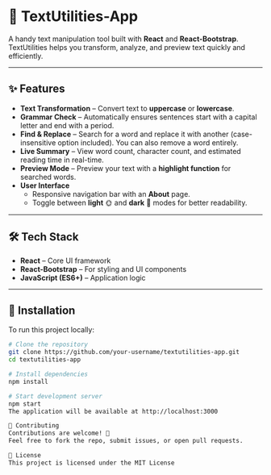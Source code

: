 # 📝 TextUtilities-App

A handy text manipulation tool built with **React** and **React-Bootstrap**.  
TextUtilities helps you transform, analyze, and preview text quickly and efficiently.  

---

## ✨ Features

- **Text Transformation** – Convert text to **uppercase** or **lowercase**.  
- **Grammar Check** – Automatically ensures sentences start with a capital letter and end with a period.  
- **Find & Replace** – Search for a word and replace it with another (case-insensitive option included). You can also remove a word entirely.  
- **Live Summary** – View word count, character count, and estimated reading time in real-time.  
- **Preview Mode** – Preview your text with a **highlight function** for searched words.  
- **User Interface**  
  - Responsive navigation bar with an **About** page.  
  - Toggle between **light** 🌞 and **dark** 🌙 modes for better readability.  

---

## 🛠 Tech Stack

- **React** – Core UI framework  
- **React-Bootstrap** – For styling and UI components  
- **JavaScript (ES6+)** – Application logic  

---

## 🚀 Installation

To run this project locally:  

```bash
# Clone the repository
git clone https://github.com/your-username/textutilities-app.git
cd textutilities-app

# Install dependencies
npm install

# Start development server
npm start
The application will be available at http://localhost:3000

🤝 Contributing
Contributions are welcome! 🎉
Feel free to fork the repo, submit issues, or open pull requests.

📜 License
This project is licensed under the MIT License
